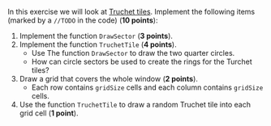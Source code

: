  In this exercise we will look at [Truchet tiles](https://en.wikipedia.org/wiki/Truchet_tiles). Implement the following items (marked by a `//TODO` in the code) (**10 points**):

1. Implement the function `DrawSector` (**3 points**).
1. Implement the function `TruchetTile` (**4 points**).
	+ Use The function `DrawSector` to draw the two quarter circles.
	+ How can circle sectors be used to create the rings for the Turchet tiles?
1. Draw a grid that covers the whole window (**2 points**). 
	+ Each row contains `gridSize` cells and each column contains `gridSize` cells.
1. Use the function `TruchetTile` to draw a random Truchet tile into each grid cell (**1 point**).

